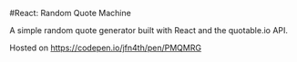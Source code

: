 #React: Random Quote Machine

A simple random quote generator built with React and the quotable.io API.

Hosted on https://codepen.io/jfn4th/pen/PMQMRG